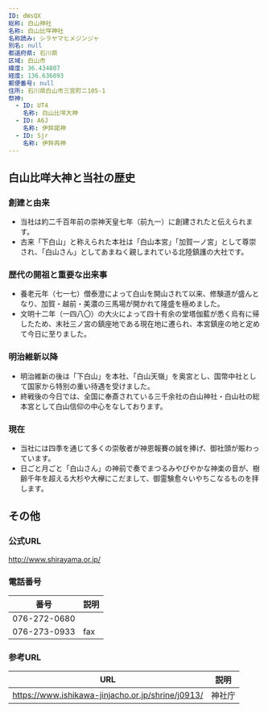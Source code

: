 ```yaml
---
ID: dWsQX
総称: 白山神社
名称: 白山比咩神社
名称読み: シラヤマヒメジンジャ
別名: null
都道府県: 石川県
区域: 白山市
緯度: 36.434807
経度: 136.636093
郵便番号: null
住所: 石川県白山市三宮町ニ105-1
祭神:
  - ID: UT4
    名称: 白山比咩大神
  - ID: A6J
    名称: 伊弉諾神
  - ID: Sjr
    名称: 伊弉冉神
---
```


## 白山比咩大神と当社の歴史

### 創建と由来

- 当社は約二千百年前の崇神天皇七年（前九一）に創建されたと伝えられます。
- 古来「下白山」と称えられた本社は「白山本宮」「加賀一ノ宮」として尊崇され、「白山さん」としてあまねく親しまれている北陸鎮護の大社です。

### 歴代の開祖と重要な出来事

- 養老元年（七一七）僧泰澄によって白山を開山されて以来、修験道が盛んとなり、加賀・越前・美濃の三馬場が開かれて隆盛を極めました。
- 文明十二年（一四八〇）の大火によって四十有余の堂塔伽藍が悉く烏有に帰したため、末社三ノ宮の鎮座地である現在地に遷られ、本宮鎮座の地と定めて今日に至りました。

### 明治維新以降

- 明治維新の後は「下白山」を本社、「白山天嶺」を奥宮とし、国幣中社として国家から特別の重い待遇を受けました。
- 終戦後の今日では、全国に奉斎されている三千余社の白山神社・白山社の総本宮として白山信仰の中心をなしております。

### 現在

- 当社には四季を通じて多くの崇敬者が神恩報賽の誠を捧げ、御社頭が賑わっています。
- 日ごと月ごと「白山さん」の神前で奏でまつるみやびやかな神楽の音が、樹齢千年を超える大杉や大欅にこだまして、御霊験愈々いやちこなるものを拝します。

## その他

### 公式URL

http://www.shirayama.or.jp/

### 電話番号

| 番号         | 説明 |
| ------------ | ---- |
| 076-272-0680 |      |
| 076-273-0933 | fax  |

### 参考URL

| URL                                               | 説明   |
| ------------------------------------------------- | ------ |
| https://www.ishikawa-jinjacho.or.jp/shrine/j0913/ | 神社庁 |
